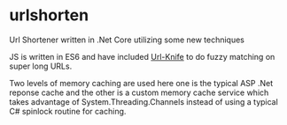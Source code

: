 # urlshorten
Url Shortener written in .Net Core utilizing some new techniques

JS is written in ES6 and have included [Url-Knife](https://github.com/Andrew-Kang-G/url-knife) to do
fuzzy matching on super long URLs.

Two levels of memory caching are used here one is the typical ASP .Net reponse cache and the other is a custom memory cache
service which takes advantage of System.Threading.Channels instead of using a typical C# spinlock routine for caching.

